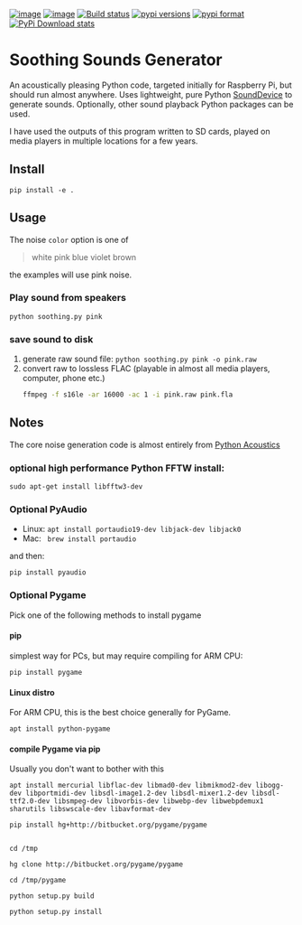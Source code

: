 [![image](https://travis-ci.org/scivision/soothing-sounds.svg)](https://travis-ci.org/scivision/soothing-sounds)
[![image](https://coveralls.io/repos/scivision/soothing-sounds/badge.svg)](https://coveralls.io/r/scivision/soothing-sounds)
[![Build status](https://ci.appveyor.com/api/projects/status/bg0wym66ousyk657?svg=true)](https://ci.appveyor.com/project/scivision/soothing-sounds)
[![pypi versions](https://img.shields.io/pypi/pyversions/soothingsounds.svg)](https://pypi.python.org/pypi/soothingsounds)
[![pypi format](https://img.shields.io/pypi/format/soothingsounds.svg)](https://pypi.python.org/pypi/soothingsounds)
[![PyPi Download stats](http://pepy.tech/badge/soothingsounds)](http://pepy.tech/project/soothingsounds)

# Soothing Sounds Generator


An acoustically pleasing Python code, targeted initially for Raspberry Pi, but should run almost anywhere. 
Uses lightweight, pure Python
[SoundDevice](https://pypi.org/project/sounddevice/)
to generate sounds.
Optionally, other sound playback Python packages can be used.

I have used the outputs of this program written to SD cards, played on media players in multiple locations for a few years.

## Install

    pip install -e .

## Usage

The noise `color` option is one of

> white pink blue violet brown

the examples will use pink noise.

### Play sound from speakers

    python soothing.py pink

### save sound to disk


1. generate raw sound file: `python soothing.py pink -o pink.raw`
2. convert raw to lossless FLAC (playable in almost all media players, computer, phone etc.)
   ```bash
   ffmpeg -f s16le -ar 16000 -ac 1 -i pink.raw pink.fla
   ``` 


## Notes

The core noise generation code is almost entirely from 
[Python Acoustics](https://github.com/python-acoustics/python-acoustics)

### optional high performance Python FFTW install:

    sudo apt-get install libfftw3-dev
    
### Optional PyAudio

* Linux: `apt install portaudio19-dev libjack-dev libjack0`
* Mac: ` brew install portaudio`

and then:

    pip install pyaudio


### Optional Pygame

Pick one of the following methods to install pygame

#### pip

simplest way for PCs, but may require compiling for ARM CPU:

    pip install pygame

#### Linux distro
For ARM CPU, this is the best choice generally for PyGame.

    apt install python-pygame

#### compile Pygame via pip
Usually you don't want to bother with this

    apt install mercurial libflac-dev libmad0-dev libmikmod2-dev libogg-dev libportmidi-dev libsdl-image1.2-dev libsdl-mixer1.2-dev libsdl-ttf2.0-dev libsmpeg-dev libvorbis-dev libwebp-dev libwebpdemux1 sharutils libswscale-dev libavformat-dev

    pip install hg+http://bitbucket.org/pygame/pygame


    cd /tmp

    hg clone http://bitbucket.org/pygame/pygame

    cd /tmp/pygame

    python setup.py build

    python setup.py install
